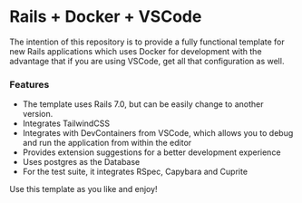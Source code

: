 # Rails + Docker + VSCode

The intention of this repository is to provide a fully functional template for new Rails applications which uses Docker for development with the advantage that if you are using VSCode, get all that configuration as well.

### Features

* The template uses Rails 7.0, but can be easily change to another version.
* Integrates TailwindCSS
* Integrates with DevContainers from VSCode, which allows you to debug and run the application from within the editor
* Provides extension suggestions for a better development experience
* Uses postgres as the Database
* For the test suite, it integrates RSpec, Capybara and Cuprite

Use this template as you like and enjoy!
